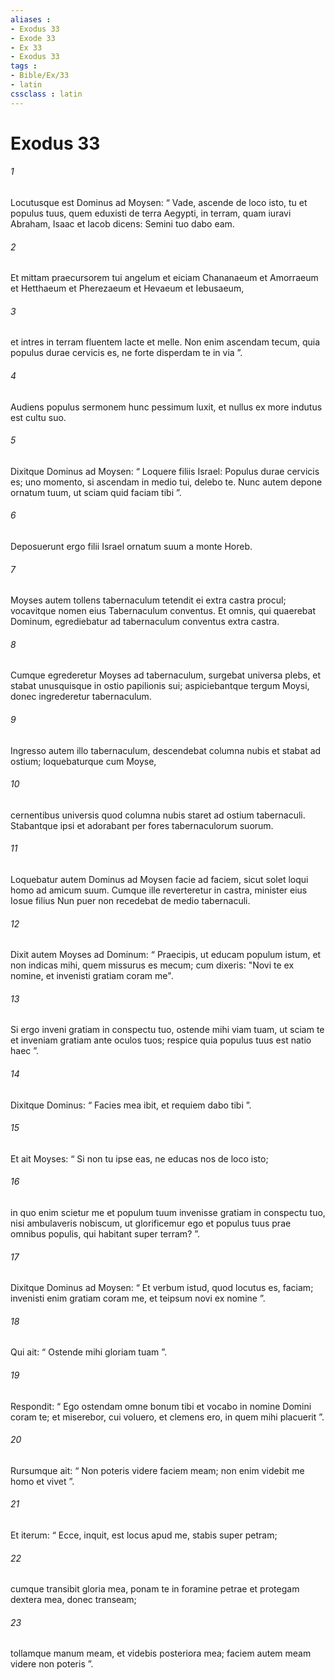 ```yaml
---
aliases : 
- Exodus 33
- Exode 33
- Ex 33
- Exodus 33
tags : 
- Bible/Ex/33
- latin
cssclass : latin
---
```


# Exodus 33

###### 1
Locutusque est Dominus ad Moysen: “ Vade, ascende de loco isto, tu et populus tuus, quem eduxisti de terra Aegypti, in terram, quam iuravi Abraham, Isaac et Iacob dicens: Semini tuo dabo eam. 
###### 2
Et mittam praecursorem tui angelum et eiciam Chananaeum et Amorraeum et Hetthaeum et Pherezaeum et Hevaeum et Iebusaeum, 
###### 3
et intres in terram fluentem lacte et melle. Non enim ascendam tecum, quia populus durae cervicis es, ne forte disperdam te in via ”. 
###### 4
Audiens populus sermonem hunc pessimum luxit, et nullus ex more indutus est cultu suo.
###### 5
Dixitque Dominus ad Moysen: “ Loquere filiis Israel: Populus durae cervicis es; uno momento, si ascendam in medio tui, delebo te. Nunc autem depone ornatum tuum, ut sciam quid faciam tibi ”. 
###### 6
Deposuerunt ergo filii Israel ornatum suum a monte Horeb.
###### 7
Moyses autem tollens tabernaculum tetendit ei extra castra procul; vocavitque nomen eius Tabernaculum conventus. Et omnis, qui quaerebat Dominum, egrediebatur ad tabernaculum conventus extra castra. 
###### 8
Cumque egrederetur Moyses ad tabernaculum, surgebat universa plebs, et stabat unusquisque in ostio papilionis sui; aspiciebantque tergum Moysi, donec ingrederetur tabernaculum. 
###### 9
Ingresso autem illo tabernaculum, descendebat columna nubis et stabat ad ostium; loquebaturque cum Moyse, 
###### 10
cernentibus universis quod columna nubis staret ad ostium tabernaculi. Stabantque ipsi et adorabant per fores tabernaculorum suorum. 
###### 11
Loquebatur autem Dominus ad Moysen facie ad faciem, sicut solet loqui homo ad amicum suum. Cumque ille reverteretur in castra, minister eius Iosue filius Nun puer non recedebat de medio tabernaculi.
###### 12
Dixit autem Moyses ad Dominum: “ Praecipis, ut educam populum istum, et non indicas mihi, quem missurus es mecum; cum dixeris: "Novi te ex nomine, et invenisti gratiam coram me". 
###### 13
Si ergo inveni gratiam in conspectu tuo, ostende mihi viam tuam, ut sciam te et inveniam gratiam ante oculos tuos; respice quia populus tuus est natio haec ”. 
###### 14
Dixitque Dominus: “ Facies mea ibit, et requiem dabo tibi ”. 
###### 15
Et ait Moyses: “ Si non tu ipse eas, ne educas nos de loco isto; 
###### 16
in quo enim scietur me et populum tuum invenisse gratiam in conspectu tuo, nisi ambulaveris nobiscum, ut glorificemur ego et populus tuus prae omnibus populis, qui habitant super terram? ”.
###### 17
Dixitque Dominus ad Moysen: “ Et verbum istud, quod locutus es, faciam; invenisti enim gratiam coram me, et teipsum novi ex nomine ”. 
###### 18
Qui ait: “ Ostende mihi gloriam tuam ”. 
###### 19
Respondit: “ Ego ostendam omne bonum tibi et vocabo in nomine Domini coram te; et miserebor, cui voluero, et clemens ero, in quem mihi placuerit ”. 
###### 20
Rursumque ait: “ Non poteris videre faciem meam; non enim videbit me homo et vivet ”. 
###### 21
Et iterum: “ Ecce, inquit, est locus apud me, stabis super petram; 
###### 22
cumque transibit gloria mea, ponam te in foramine petrae et protegam dextera mea, donec transeam; 
###### 23
tollamque manum meam, et videbis posteriora mea; faciem autem meam videre non poteris ”.
